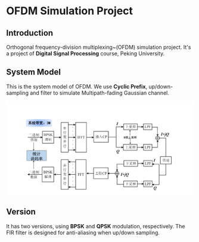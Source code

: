 # OFDM Simulation Project

## Introduction
Orthogonal frequency-division multiplexing~(OFDM) simulation project. It's a project of __Digital Signal Processing__ course, Peking University.

## System Model
This is the system model of OFDM. We use __Cyclic Prefix__, up/down-sampling and filter to simulate Multipath-fading Gaussian channel.

![](https://github.com/YyzHarry/OFDM/raw/master/system.jpg)

## Version
It has two versions, using __BPSK__ and __QPSK__ modulation, respectively. The FIR filter is designed for anti-aliasing when up/down sampling.


